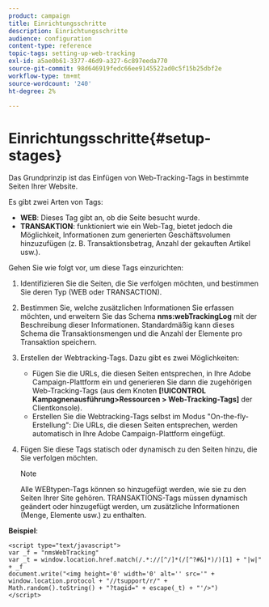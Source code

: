 ```yaml
---
product: campaign
title: Einrichtungsschritte
description: Einrichtungsschritte
audience: configuration
content-type: reference
topic-tags: setting-up-web-tracking
exl-id: a5ae0b61-3377-46d9-a327-6c897eeda770
source-git-commit: 98d646919fedc66ee9145522ad0c5f15b25dbf2e
workflow-type: tm+mt
source-wordcount: '240'
ht-degree: 2%

---
```


# Einrichtungsschritte{#setup-stages}

Das Grundprinzip ist das Einfügen von Web-Tracking-Tags in bestimmte Seiten Ihrer Website.

Es gibt zwei Arten von Tags:

* **WEB**: Dieses Tag gibt an, ob die Seite besucht wurde.
* **TRANSAKTION**: funktioniert wie ein Web-Tag, bietet jedoch die Möglichkeit, Informationen zum generierten Geschäftsvolumen hinzuzufügen (z. B. Transaktionsbetrag, Anzahl der gekauften Artikel usw.).

Gehen Sie wie folgt vor, um diese Tags einzurichten:

1. Identifizieren Sie die Seiten, die Sie verfolgen möchten, und bestimmen Sie deren Typ (WEB oder TRANSACTION).
1. Bestimmen Sie, welche zusätzlichen Informationen Sie erfassen möchten, und erweitern Sie das Schema **nms:webTrackingLog** mit der Beschreibung dieser Informationen. Standardmäßig kann dieses Schema die Transaktionsmengen und die Anzahl der Elemente pro Transaktion speichern.
1. Erstellen der Webtracking-Tags. Dazu gibt es zwei Möglichkeiten:

   * Fügen Sie die URLs, die diesen Seiten entsprechen, in Ihre Adobe Campaign-Plattform ein und generieren Sie dann die zugehörigen Web-Tracking-Tags (aus dem Knoten **[!UICONTROL Kampagnenausführung>Ressourcen > Web-Tracking-Tags]** der Clientkonsole).
   * Erstellen Sie die Webtracking-Tags selbst im Modus &quot;On-the-fly-Erstellung&quot;: Die URLs, die diesen Seiten entsprechen, werden automatisch in Ihre Adobe Campaign-Plattform eingefügt.

1. Fügen Sie diese Tags statisch oder dynamisch zu den Seiten hinzu, die Sie verfolgen möchten.

   >[!NOTE]
   >
   >Alle WEBtypen-Tags können so hinzugefügt werden, wie sie zu den Seiten Ihrer Site gehören. TRANSAKTIONS-Tags müssen dynamisch geändert oder hinzugefügt werden, um zusätzliche Informationen (Menge, Elemente usw.) zu enthalten.

**Beispiel**:

```
<script type="text/javascript">
var _f = "nmsWebTracking"
var _t = window.location.href.match(/.*://[^/]*(/[^?#&]*)/)[1] + "|w|" + _f
document.write("<img height='0' width='0' alt='' src='" +
window.location.protocol + "//tsupport/r/" +
Math.random().toString() + "?tagid=" + escape(_t) + "'/>")
</script>
```

